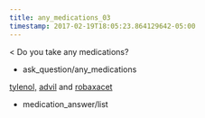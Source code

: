 ```yaml
---
title: any_medications_03
timestamp: 2017-02-19T18:05:23.864129642-05:00
---
```


< Do you take any medications?
* ask_question/any_medications

[tylenol,](medication) [advil](medication) and [robaxacet](medication)
* medication_answer/list

